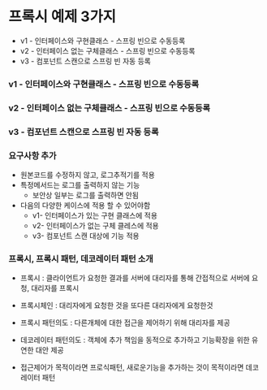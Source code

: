 # 프록시 예제 3가지

* v1 - 인터페이스와 구현클래스 - 스프링 빈으로 수동등록
* v2 - 인터페이스 없는 구체클래스 - 스프링 빈으로 수동등록
* v3 - 컴포넌트 스캔으로 스프링 빈 자동 등록

### v1 - 인터페이스와 구현클래스 - 스프링 빈으로 수동등록

### v2 - 인터페이스 없는 구체클래스 - 스프링 빈으로 수동등록

### v3 - 컴포넌트 스캔으로 스프링 빈 자동 등록

### 요구사항 추가

* 원본코드를 수정하지 않고, 로그추적기를 적용
* 특정메서드는 로그를 출력하지 않는 기능
    * 보안상 일부는 로그를 출력하면 안됨
* 다음의 다양한 케이스에 적용 할 수 있어야함 
    * v1- 인터페이스가 있는 구현 클래스에 적용
    * v2- 인터페이스가 없는 구체 클레스에 적용
    * v3- 컴포넌트 스캔 대상에 기능 적용

### 프록시, 프록시 패턴, 데코레이터 패턴 소개

* 프록시 : 클라이언트가 요청한 결과를 서버에 대리자를 통해 간접적으로 서버에 요청, 대리자를 프록시
* 프록시체인 : 대리자에게 요청한 것을 또다른 대리자에게 요청한것 

* 프록시 패턴의도 : 다른개체에 대한 접근을 제어하기 위해 대리자를 제공
* 데코레이터 패턴의도 : 객체에 추가 책임을 동적으로 추가하고 기능확장을 위한 유연한 대안 제공

* 접근제어가 목적이라면 프로식패턴, 새로운기능을 추가하는 것이 목적이라면 데코레이터 패턴